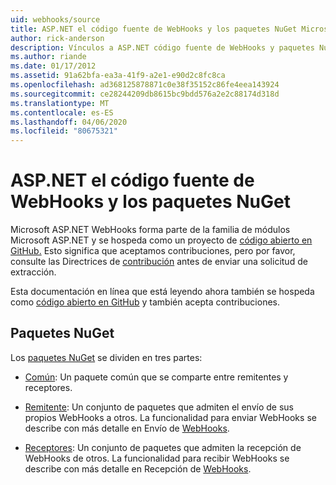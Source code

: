 ```yaml
---
uid: webhooks/source
title: ASP.NET el código fuente de WebHooks y los paquetes NuGet Microsoft Docs
author: rick-anderson
description: Vínculos a ASP.NET código fuente de WebHooks y paquetes NuGet
ms.author: riande
ms.date: 01/17/2012
ms.assetid: 91a62bfa-ea3a-41f9-a2e1-e90d2c8fc8ca
ms.openlocfilehash: ad368125878871c0e38f35152c86fe4eea143924
ms.sourcegitcommit: ce28244209db8615bc9bdd576a2e2c88174d318d
ms.translationtype: MT
ms.contentlocale: es-ES
ms.lasthandoff: 04/06/2020
ms.locfileid: "80675321"
---
```

# <a name="aspnet-webhooks-source-code-and-nuget-packages"></a>ASP.NET el código fuente de WebHooks y los paquetes NuGet

Microsoft ASP.NET WebHooks forma parte de la familia de módulos Microsoft ASP.NET y se hospeda como un proyecto de [código abierto en GitHub.](https://github.com/aspnet/WebHooks) Esto significa que aceptamos contribuciones, pero por favor, consulte las Directrices de [contribución](https://github.com/aspnet/Home/blob/master/CONTRIBUTING.md) antes de enviar una solicitud de extracción.

Esta documentación en línea que está leyendo ahora también se hospeda como [código abierto en GitHub](http://docs.asp.net/en/latest/contribute/style-guide.html#style-guide) y también acepta contribuciones.

## <a name="nuget-packages"></a>Paquetes NuGet

Los [paquetes NuGet](https://nuget.org/packages?q=Microsoft.AspNet.WebHooks) se dividen en tres partes:

* [Común](https://www.nuget.org/packages?q=Microsoft.AspNet.WebHooks.Common): Un paquete común que se comparte entre remitentes y receptores.

* [Remitente](https://www.nuget.org/packages?q=Microsoft.AspNet.WebHooks.Custom): Un conjunto de paquetes que admiten el envío de sus propios WebHooks a otros. La funcionalidad para enviar WebHooks se describe con más detalle en Envío de [WebHooks](sending/senders.md).

* [Receptores](https://www.nuget.org/packages?q=Microsoft.AspNet.WebHooks.Receivers): Un conjunto de paquetes que admiten la recepción de WebHooks de otros. La funcionalidad para recibir WebHooks se describe con más detalle en Recepción de [WebHooks](receiving/index.md).
